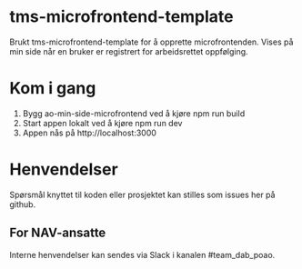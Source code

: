 # tms-microfrontend-template

Brukt tms-microfrontend-template for å opprette microfrontenden. Vises på min side når en bruker er registrert for arbeidsrettet oppfølging.

# Kom i gang

1. Bygg ao-min-side-microfrontend ved å kjøre npm run build
2. Start appen lokalt ved å kjøre npm run dev
3. Appen nås på http://localhost:3000

# Henvendelser

Spørsmål knyttet til koden eller prosjektet kan stilles som issues her på github.

## For NAV-ansatte

Interne henvendelser kan sendes via Slack i kanalen #team_dab_poao.
